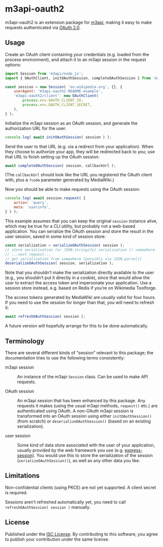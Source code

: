 # m3api-oauth2

m3api-oauth2 is an extension package for [m3api][],
making it easy to make requests authenticated via [OAuth 2.0][OAuth].

## Usage

Create an OAuth client containing your credentials (e.g. loaded from the process environment),
and attach it to an m3api session in the request options:

```js
import Session from 'm3api/node.js';
import { OAuthClient, initOAuthSession, completeOAuthSession } from 'm3api-oauth2';

const session = new Session( 'en.wikipedia.org', {}, {
	userAgent: 'm3api-oauth2-README-example',
	'm3api-oauth2/client': new OAuthClient(
		process.env.OAUTH_CLIENT_ID,
		process.env.OAUTH_CLIENT_SECRET,
	),
} );
```

Initialize the m3api session as an OAuth session,
and generate the authorization URL for the user:

```js
console.log( await initOAuthSession( session ) );
```

Send the user to that URL (e.g. via a redirect from your application).
When they choose to authorize your app, they will be redirected back to you;
use that URL to finish setting up the OAuth session:

```js
await completeOAuthSession( session, callbackUrl );
```

(The `callbackUrl` should look like the URL you registered the OAuth client with,
plus a `?code` parameter generated by MediaWiki.)

Now you should be able to make requests using the OAuth session:

```js
console.log( await session.request( {
	action: 'query',
	meta: 'userinfo',
} ) );
```

This example assumes that you can keep the original `session` instance alive,
which may be true for a CLI utility, but probably not a web-based application.
You can serialize the OAuth session and store the result in the user session,
saved in some kind of session store:

```js
const serialization = serializeOAuthSession( session );
// store serialization (or JSON.stringify( serialization )) somewhere
// ...next request...
// get serialization from somewhere (possibly via JSON.parse())
deserializeOAuthSession( session, serialization );
```

Note that you shouldn’t make the serialization directly available to the user
(e.g., you shouldn’t put it directly in a cookie),
since that would allow the user to extract the access token and impersonate your application.
Use a session store instead, e.g. based on Redis if you’re on Wikimedia Toolforge.

The access tokens generated by MediaWiki are usually valid for four hours.
If you need to use the session for longer than that, you will need to refresh it:

```js
await refreshOAuthSession( session );
```

A future version will hopefully arrange for this to be done automatically.

## Terminology

There are several different kinds of “session” relevant to this package;
the documentation tries to use the following terms consistently:

<dl>
<dt>m3api session</dt>
<dd>

An instance of the m3api `Session` class.
Can be used to make API requests.

</dd>
<dt>OAuth session</dt>
<dd>

An m3api session that has been enhanced by this package.
Any requests it makes (using the usual m3api methods, `request()` etc.)
are authenticated using OAuth.
A non-OAuth m3api session is transformed into an OAuth session
using either `initOAuthSession()` (from scratch)
or `deserializeOAuthSession()` (based on an existing serialization).

</dd>
<dt>user session</dt>
<dd>

Some kind of data store associated with the user of your application,
usually provided by the web framework you use (e.g. [express-session][]).
You would use this to store the serialization of the session (`serializeOAuthSession()`),
as well as any other data you like.

</dd>
</dl>

## Limitations

Non-confidential clients (using PKCE) are not yet supported.
A client secret is required.

Sessions aren’t refreshed automatically yet,
you need to call `refreshOAuthSession( session )` manually.

## License

Published under the [ISC License][].
By contributing to this software,
you agree to publish your contribution under the same license.

[m3api]: https://www.npmjs.com/package/m3api
[OAuth]: https://www.mediawiki.org/wiki/Special:MyLanguage/Help:OAuth
[express-session]: https://expressjs.com/en/resources/middleware/session.html
[ISC License]: https://spdx.org/licenses/ISC.html
